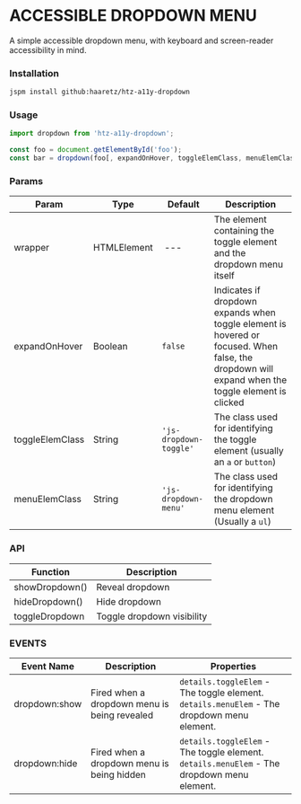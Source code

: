 # ACCESSIBLE DROPDOWN MENU

A simple accessible dropdown menu, with keyboard and screen-reader accessibility in mind.

### Installation
```bash
jspm install github:haaretz/htz-a11y-dropdown
```

### Usage
```js
import dropdown from 'htz-a11y-dropdown';

const foo = document.getElementById('foo');
const bar = dropdown(foo[, expandOnHover, toggleElemClass, menuElemClass]);
```

### Params
|Param|Type|Default|Description|
|---|---|---|---|
|wrapper|HTMLElement| &nbsp;--- |The element containing the toggle element and the dropdown menu itself|
|expandOnHover|Boolean|`false`|Indicates if dropdown expands when toggle element is hovered or focused. When false, the dropdown will expand when the toggle element is clicked|
|toggleElemClass|String|`'js-dropdown-toggle'`|The class used for identifying the toggle element (usually an `a` or `button`)|
|menuElemClass|String|`'js-dropdown-menu'`|The class used for identifying the dropdown menu element (Usually a `ul`)|

### API
|Function|Description|
|---|---|
|showDropdown()|Reveal dropdown|
|hideDropdown()|Hide dropdown|
|toggleDropdown|Toggle dropdown visibility|


### EVENTS
|Event Name|Description|Properties|
|---|---|---|
|dropdown:show|Fired when a dropdown menu is being revealed| `details.toggleElem` - The toggle element.<br/>`details.menuElem` - The dropdown menu element.
|dropdown:hide|Fired when a dropdown menu is being hidden| `details.toggleElem` - The toggle element.<br/>`details.menuElem` - The dropdown menu element.

